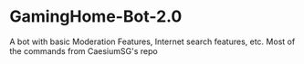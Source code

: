 # GamingHome-Bot-2.0
 A bot with basic Moderation Features, Internet search features, etc. Most of the commands from CaesiumSG's repo
